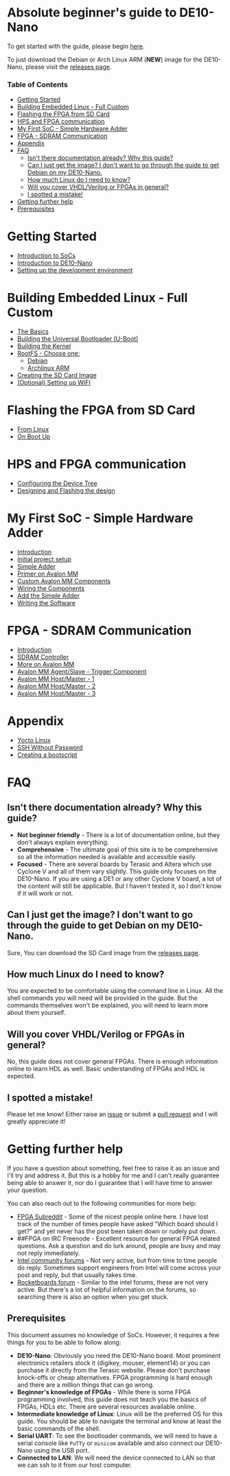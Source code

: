 # Absolute beginner's guide to DE10-Nano

To get started with the guide, please begin [here](#getting-started).

To just download the Debian or Arch Linux ARM (**NEW**) image for the DE10-Nano, please visit the [releases page](https://github.com/zangman/de10-nano/releases).

### Table of Contents

- [Getting Started](#getting-started)
- [Building Embedded Linux - Full Custom](#building-embedded-linux---full-custom)
- [Flashing the FPGA from SD Card](#flashing-the-fpga-from-sd-card)
- [HPS and FPGA communication](#hps-and-fpga-communication)
- [My First SoC - Simple Hardware Adder](#my-first-soc---simple-hardware-adder)
- [FPGA - SDRAM Communication](#fpga---sdram-communication)
- [Appendix](#appendix)
- [FAQ](#faq)
  - [Isn't there documentation already? Why this guide?](#isnt-there-documentation-already-why-this-guide)
  - [Can I just get the image? I don't want to go through the guide to get Debian on my DE10-Nano.](#can-i-just-get-the-image-i-dont-want-to-go-through-the-guide-to-get-debian-on-my-de10-nano)
  - [How much Linux do I need to know?](#how-much-linux-do-i-need-to-know)
  - [Will you cover VHDL/Verilog or FPGAs in general?](#will-you-cover-vhdlverilog-or-fpgas-in-general)
  - [I spotted a mistake!](#i-spotted-a-mistake)
- [Getting further help](#getting-further-help)
- [Prerequisites](#prerequisites)

# Getting Started

- [Introduction to SoCs](docs/Introduction-to-SoCs.md)
- [Introduction to DE10-Nano](docs/Introduction-to-DE10-Nano.md)
- [Setting up the development environment](docs/Setting-up-the-Development-Environment.md)

# Building Embedded Linux - Full Custom

- [The Basics](docs/Building-Embedded-Linux.md)
- [Building the Universal Bootloader (U-Boot)](docs/Building-the-Universal-Bootloader-U-Boot.md)
- [Building the Kernel](docs/Building-the-Kernel.md)
- [RootFS - Choose one:](docs/Building-the-Kernal-RootFS-Choose-One.md)
  - [Debian](docs/Debian-Root-File-System.md)
  - [Archlinux ARM](docs/Archlinux-ARM-Root-File-System.md)
- [Creating the SD Card Image](docs/Building-the-SD-Card-image.md)
- [(Optional) Setting up WIFI](docs/%5BOptional%5D-Setting-up-Wifi.md)

# Flashing the FPGA from SD Card

- [From Linux](docs/Flash-FPGA-from-HPS-running-Linux.md)
- [On Boot Up](docs/Flash-FPGA-On-Boot-Up.md)

# HPS and FPGA communication

- [Configuring the Device Tree](docs/Configuring-the-Device-Tree.md)
- [Designing and Flashing the design](docs/Building-SoC-Design.md)

# My First SoC - Simple Hardware Adder

- [Introduction](docs/Simple-Hardware-Adder_-Introduction.md)
- [Initial project setup](docs/Simple-Hardware-Adder_-Initial-Project-Setup.md)
- [Simple Adder](docs/Simple-Hardware-Adder_-The-Adder.md)
- [Primer on Avalon MM](docs/Simple-Hardware-Adder_-Primer-on-Avalon-Memory-Map-Interface.md)
- [Custom Avalon MM Components](docs/Simple-Hardware-Adder_-Custom-Avalon-MM-Components.md)
- [Wiring the Components](docs/Simple-Hardware-Adder_-Wiring-the-components.md)
- [Add the Simple Adder](docs/Simple-Hardware-Adder_-Setting-up-the-Adder.md)
- [Writing the Software](docs/Simple-Hardware-Adder_-Writing-the-Software.md)

# FPGA - SDRAM Communication

- [Introduction](docs/FPGA-SDRAM-Communication_-Introduction.md)
- [SDRAM Controller](docs/FPGA-SDRAM-Communication_-SDRAM-Controller.md)
- [More on Avalon MM](docs/FPGA-SDRAM-Communication_-More-about-the-Avalon-Memory-Mapped-Interface.md)
- [Avalon MM Agent/Slave - Trigger Component](docs/FPGA-SDRAM-Communication_-Avalon-MM-Agent-Slave-Trigger-Component.md)
- [Avalon MM Host/Master - 1](docs/FPGA-SDRAM-Communication_-Avalon-MM-Host-Master-Component-Part-1.md)
- [Avalon MM Host/Master - 2](docs/FPGA-SDRAM-Communication_-Avalon-MM-Host-Master-Component-Part-2.md)
- [Avalon MM Host/Master - 3](docs/FPGA-SDRAM-Communication_-Avalon-MM-Host-Master-Component-Part-3.md)

# Appendix

- [Yocto Linux](docs/Yocto-Linux.md)
- [SSH Without Password](docs/SSH-Without-Password.md)
- [Creating a bootscript](docs/Creating-a-Bootscript.md)

# FAQ

## Isn't there documentation already? Why this guide?

- **Not beginner friendly** - There is a lot of documentation online, but they don't always explain everything.
- **Comprehensive** - The ultimate goal of this site is to be comprehensive so all the information needed is available and accessible easily.
- **Focused** - There are several boards by Terasic and Altera which use Cyclone V and all of them vary slightly. This guide only focuses on the DE10-Nano. If you are using a DE1 or any other Cyclone V board, a lot of the content will still be applicable. But I haven't tested it, so I don't know if it will work or not.

## Can I just get the image? I don't want to go through the guide to get Debian on my DE10-Nano.

Sure, You can download the SD Card image from the [releases page](https://github.com/zangman/de10-nano/releases).

## How much Linux do I need to know?

You are expected to be comfortable using the command line in Linux. All the shell commands you will need will be provided in the guide. But the commands themselves won't be explained, you will need to learn more about them yourself.

## Will you cover VHDL/Verilog or FPGAs in general?

No, this guide does not cover general FPGAs. There is enough information online to learn HDL as well. Basic understanding of FPGAs and HDL is expected.

## I spotted a mistake!

Please let me know! Either raise an [issue](https://github.com/zangman/de10-nano/issues) or submit a [pull request](https://github.com/zangman/de10-nano/pulls) and I will greatly appreciate it!

# Getting further help

If you have a question about something, feel free to raise it as an issue and I'll try and address it. But this is a hobby for me and I can't really guarantee being able to answer it, nor do I guarantee that I will have time to answer your question.

You can also reach out to the following communities for more help:

- [FPGA Subreddit](reddit.com/r/FPGA) - Some of the nicest people online here. I have lost track of the number of times people have asked "Which board should I get?" and yet never has the post been taken down or rudely put down.
- ##FPGA on IRC Freenode - Excellent resource for general FPGA related questions. Ask a question and do lurk around, people are busy and may not reply immediately.
- [Intel community forums](community.intel.com) - Not very active, but from time to time people do reply. Sometimes support engineers from Intel will come across your post and reply, but that usually takes time.
- [Rocketboards forum](forum.rocketboards.org/) - Similar to the intel forums, these are not very active. But there's a lot of helpful information on the forums, so searching there is also an option when you get stuck.

## Prerequisites

This document assumes no knowledge of SoCs. However, it requires a few things for you to be able to follow along:

- **DE10-Nano**: Obviously you need the DE10-Nano board. Most prominent electronics retailers stock it (digikey, mouser, element14) or you can purchase it directly from the Terasic website. Please don't purchase knock-offs or cheap alternatives. FPGA programming is hard enough and there are a million things that can go wrong.
- **Beginner's knowledge of FPGAs** - While there is some FPGA programming involved, this guide does not teach you the basics of FPGAs, HDLs etc. There are several resources available online.
- **Intermediate knowledge of Linux**: Linux will be the preferred OS for this guide. You should be able to navigate the terminal and know at least the basic commands of the shell.
- **Serial UART**: To see the bootloader commands, we will need to have a serial console like `PuTTy` or `minicom` available and also connect our DE10-Nano using the USB port.
- **Connected to LAN**: We will need the device connected to LAN so that we can ssh to it from our host computer.
